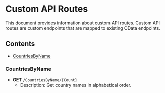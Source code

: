 # Custom API Routes

This document provides information about custom API routes. Custom API routes are custom endpoints that are mapped to existing OData endpoints.

## Contents
- [CountriesByName](#CountriesByName)

### CountriesByName
- **GET** `/CountriesByName/{Count}`
  - Description: Get country names in alphabetical order.
